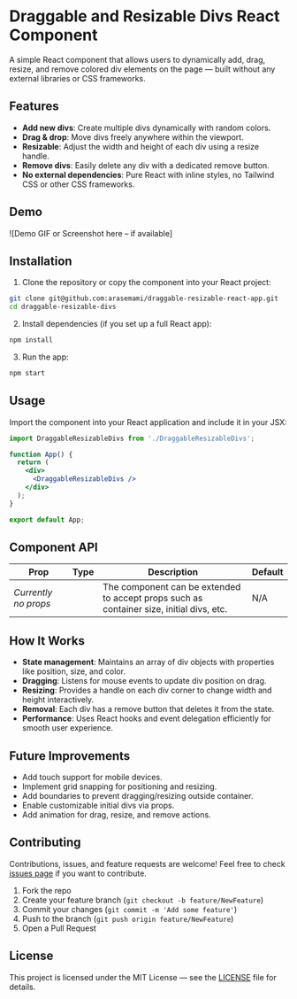 # Draggable and Resizable Divs React Component

A simple React component that allows users to dynamically add, drag, resize, and remove colored div elements on the page — built without any external libraries or CSS frameworks.

## Features

- **Add new divs**: Create multiple divs dynamically with random colors.
- **Drag & drop**: Move divs freely anywhere within the viewport.
- **Resizable**: Adjust the width and height of each div using a resize handle.
- **Remove divs**: Easily delete any div with a dedicated remove button.
- **No external dependencies**: Pure React with inline styles, no Tailwind CSS or other CSS frameworks.

## Demo

![Demo GIF or Screenshot here – if available]

## Installation

1. Clone the repository or copy the component into your React project:

```bash
git clone git@github.com:arasemami/draggable-resizable-react-app.git
cd draggable-resizable-divs
```

2. Install dependencies (if you set up a full React app):

```bash
npm install
```

3. Run the app:

```bash
npm start
```

## Usage

Import the component into your React application and include it in your JSX:

```jsx
import DraggableResizableDivs from './DraggableResizableDivs';

function App() {
  return (
    <div>
      <DraggableResizableDivs />
    </div>
  );
}

export default App;
```

## Component API

| Prop  | Type | Description                     | Default |
|-------|------|---------------------------------|---------|
| *Currently no props* |  | The component can be extended to accept props such as container size, initial divs, etc. | N/A     |

## How It Works

- **State management**: Maintains an array of div objects with properties like position, size, and color.
- **Dragging**: Listens for mouse events to update div position on drag.
- **Resizing**: Provides a handle on each div corner to change width and height interactively.
- **Removal**: Each div has a remove button that deletes it from the state.
- **Performance**: Uses React hooks and event delegation efficiently for smooth user experience.

## Future Improvements

- Add touch support for mobile devices.
- Implement grid snapping for positioning and resizing.
- Add boundaries to prevent dragging/resizing outside container.
- Enable customizable initial divs via props.
- Add animation for drag, resize, and remove actions.

## Contributing

Contributions, issues, and feature requests are welcome! Feel free to check [issues page](https://github.com/yourusername/draggable-resizable-divs/issues) if you want to contribute.

1. Fork the repo
2. Create your feature branch (`git checkout -b feature/NewFeature`)
3. Commit your changes (`git commit -m 'Add some feature'`)
4. Push to the branch (`git push origin feature/NewFeature`)
5. Open a Pull Request

## License

This project is licensed under the MIT License — see the [LICENSE](LICENSE) file for details.
